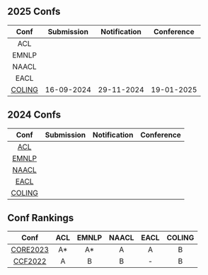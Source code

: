 
## 2025 Confs
|  Conf  | Submission    |   Notification  |   Conference  |
| :---:  |    :----:     |     :---:       |     :---:     |
|  ACL   |               |                 |               |
|  EMNLP |               |                 |               |
|  NAACL |               |                 |               |
|  EACL  |               |                 |               |
| [COLING](https://coling2025.org/) | 16-09-2024 | 29-11-2024 | 19-01-2025 |

## 2024 Confs
|  Conf  | Submission    |   Notification  |   Conference  |
| :---:  |    :----:     |     :---:       |     :---:     |
| [ACL](https://2024.aclweb.org/)   |               |                 |               |
| [EMNLP](https://2024.emnlp.org/)  |               |                 |               |
| [NAACL](https://2024.naacl.org/)  |               |                 |               |
| [EACL](https://2024.eacl.org/)    |               |                 |               |
| [COLING](https://coling2025.org/) |               |                |                |

## Conf Rankings
|  Conf  |   ACL   |   EMNLP  |   NAACL  | EACL | COLING |
| :---:  | :----:  |   :---:  |  :---:   | :---:|  :---: |
| [CORE2023](https://portal.core.edu.au/conf-ranks/) | A* | A* | A | A | B |
| [CCF2022](https://www.ccf.org.cn/)                 | A  | B  | B | - | B |
<!--stackedit_data:
eyJoaXN0b3J5IjpbLTE4NDUxMDk2OTIsMTk5NzQ2NDc0NCwtNj
A3NjI3NTkyLDE1Njg5ODc5NSwtMTExOTA4MDIwLC01Nzg1MDg1
NTYsLTc0MzY5NzYwNSwzNTI3Mjc3NTYsODY0OTI1OTAxLC0xOD
U4MTc5OTkyLDIwNzg3Njg4MTQsLTcxNTY3Mjg1MiwxMDg5NDQ5
NDIyXX0=
-->